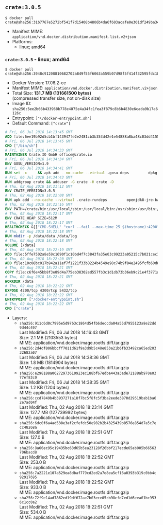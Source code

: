 ## `crate:3.0.5`

```console
$ docker pull crate@sha256:31b7767e5272bf541f7d15408b4806b4da6f603acafe0e301df249ba34d2b653
```

-	Manifest MIME: `application/vnd.docker.distribution.manifest.list.v2+json`
-	Platforms:
	-	linux; amd64

### `crate:3.0.5` - linux; amd64

```console
$ docker pull crate@sha256:3948c91208810682702a849f55f6063a559b07d98f5f414f32595fdc18ad3289
```

-	Docker Version: 17.06.2-ce
-	Manifest MIME: `application/vnd.docker.distribution.manifest.v2+json`
-	Total Size: **131.7 MB (131661500 bytes)**  
	(compressed transfer size, not on-disk size)
-	Image ID: `sha256:5ee2b66b433968b778e4075e4a34fc1fea3f879c8b6b4830e6cada9b17a6126c`
-	Entrypoint: `["\/docker-entrypoint.sh"]`
-	Default Command: `["crate"]`

```dockerfile
# Fri, 06 Jul 2018 14:13:45 GMT
ADD file:6ee19b92d5cb1bf143947fe2e2481cb3b353d42e1e54888a8ba48c03dd4155f2 in / 
# Fri, 06 Jul 2018 14:13:45 GMT
CMD ["/bin/sh"]
# Fri, 06 Jul 2018 14:34:33 GMT
MAINTAINER Crate.IO GmbH office@crate.io
# Fri, 06 Jul 2018 14:34:34 GMT
ENV GOSU_VERSION=1.9
# Fri, 06 Jul 2018 14:34:41 GMT
RUN set -x     && apk add --no-cache --virtual .gosu-deps         dpkg         gnupg         curl     && export ARCH=$(echo $(dpkg --print-architecture) | cut -d"-" -f3)     && curl -o /usr/local/bin/gosu -fSL "https://github.com/tianon/gosu/releases/download/$GOSU_VERSION/gosu-$ARCH"     && curl -o /usr/local/bin/gosu.asc -fSL "https://github.com/tianon/gosu/releases/download/$GOSU_VERSION/gosu-$ARCH.asc"     && export GNUPGHOME="$(mktemp -d)"     && gpg --keyserver hkp://keyserver.ubuntu.com:80 --recv-keys B42F6819007F00F88E364FD4036A9C25BF357DD4     && gpg --batch --verify /usr/local/bin/gosu.asc /usr/local/bin/gosu     && rm -rf "$GNUPGHOME" /usr/local/bin/gosu.asc     && chmod +x /usr/local/bin/gosu     && gosu nobody true     && apk del .gosu-deps
# Fri, 06 Jul 2018 14:34:43 GMT
RUN addgroup crate && adduser -G crate -H crate -D
# Thu, 02 Aug 2018 18:21:12 GMT
ENV CRATE_VERSION=3.0.5
# Thu, 02 Aug 2018 18:22:08 GMT
RUN apk add --no-cache --virtual .crate-rundeps         openjdk8-jre-base         python3         openssl         curl     && apk add --no-cache --virtual .build-deps         gnupg         tar     && curl -fSL -O https://cdn.crate.io/downloads/releases/crate-$CRATE_VERSION.tar.gz     && curl -fSL -O https://cdn.crate.io/downloads/releases/crate-$CRATE_VERSION.tar.gz.asc     && export GNUPGHOME="$(mktemp -d)"     && gpg --keyserver hkp://keyserver.ubuntu.com:80 --recv-keys 90C23FC6585BC0717F8FBFC37FAAE51A06F6EAEB     && gpg --batch --verify crate-$CRATE_VERSION.tar.gz.asc crate-$CRATE_VERSION.tar.gz     && rm -rf "$GNUPGHOME" crate-$CRATE_VERSION.tar.gz.asc     && mkdir /crate     && tar -xf crate-$CRATE_VERSION.tar.gz -C /crate --strip-components=1     && rm crate-$CRATE_VERSION.tar.gz     && ln -s /usr/bin/python3 /usr/bin/python     && apk del .build-deps
# Thu, 02 Aug 2018 18:22:16 GMT
ENV PATH=/crate/bin:/usr/local/sbin:/usr/local/bin:/usr/sbin:/usr/bin:/sbin:/bin
# Thu, 02 Aug 2018 18:22:17 GMT
ENV CRATE_HEAP_SIZE=512M
# Thu, 02 Aug 2018 18:22:17 GMT
HEALTHCHECK &{["CMD-SHELL" "curl --fail --max-time 25 $(hostname):4200"] "30s" "30s" "0s" '\x00'}
# Thu, 02 Aug 2018 18:22:18 GMT
RUN mkdir -p /data/data /data/log
# Thu, 02 Aug 2018 18:22:18 GMT
VOLUME [/data]
# Thu, 02 Aug 2018 18:22:19 GMT
ADD file:5ffe7502a8e59c1690f1c10bd4f7c3843fa35e03c99223a05215c7b021cec1a1 in /crate/config/crate.yml 
# Thu, 02 Aug 2018 18:22:20 GMT
ADD file:10c08bc017b942a11ef7f1221f33b8224b4549e98c74b9f84e2495fcfb60d8ce in /crate/config/log4j2.properties 
# Thu, 02 Aug 2018 18:22:21 GMT
COPY file:c6f6e45bb8f3e89d4a775eb38302ed557fb3c1d1db73b36eb9c21e4f3771a555 in /docker-entrypoint.sh 
# Thu, 02 Aug 2018 18:22:21 GMT
WORKDIR /data
# Thu, 02 Aug 2018 18:22:22 GMT
EXPOSE 4200/tcp 4300/tcp 5432/tcp
# Thu, 02 Aug 2018 18:22:22 GMT
ENTRYPOINT ["/docker-entrypoint.sh"]
# Thu, 02 Aug 2018 18:22:22 GMT
CMD ["crate"]
```

-	Layers:
	-	`sha256:911c6d0c7995e5d9763c1864d54fb6deccda04a55d7955123a8e22dd9d44c497`  
		Last Modified: Fri, 06 Jul 2018 14:16:43 GMT  
		Size: 2.1 MB (2103553 bytes)  
		MIME: application/vnd.docker.image.rootfs.diff.tar.gzip
	-	`sha256:2d4df806bbcff7011d61f9a3d9b5c48e853a21b6fb33492ca65ed20332682a07`  
		Last Modified: Fri, 06 Jul 2018 14:38:36 GMT  
		Size: 1.8 MB (1814904 bytes)  
		MIME: application/vnd.docker.image.rootfs.diff.tar.gzip
	-	`sha256:e298188a06272973610923ec188bf67edba443a3ade72188ab970e0377ef83c0`  
		Last Modified: Fri, 06 Jul 2018 14:38:35 GMT  
		Size: 1.2 KB (1204 bytes)  
		MIME: application/vnd.docker.image.rootfs.diff.tar.gzip
	-	`sha256:ccd7849b4b3937271a18f7bc5f8fc5f3ba2eede3870d29519bab1ba62e7ad04f`  
		Last Modified: Thu, 02 Aug 2018 18:23:14 GMT  
		Size: 127.7 MB (127739992 bytes)  
		MIME: application/vnd.docker.image.rootfs.diff.tar.gzip
	-	`sha256:6dc0f6a4ad538e3af2cfefdc50e982b2b4325439b8576e854d7a5c7ecc48268a`  
		Last Modified: Thu, 02 Aug 2018 18:22:51 GMT  
		Size: 127.0 B  
		MIME: application/vnd.docker.image.rootfs.diff.tar.gzip
	-	`sha256:8a66ec95c19435bc63d65b5ea23128f26bbf217ecde65ab005b66563706bacd8`  
		Last Modified: Thu, 02 Aug 2018 18:22:52 GMT  
		Size: 253.0 B  
		MIME: application/vnd.docker.image.rootfs.diff.tar.gzip
	-	`sha256:7a2221e107a529ea8dbaf779cd2ed2a7e8ea5cf16a0393b319c0bb4c92917695`  
		Last Modified: Thu, 02 Aug 2018 18:22:52 GMT  
		Size: 933.0 B  
		MIME: application/vnd.docker.image.rootfs.diff.tar.gzip
	-	`sha256:72f9e14ad7862ed19df672ae7b03ece05cb98cfd7ed1d6eea01bc9536c1cc0a2`  
		Last Modified: Thu, 02 Aug 2018 18:22:51 GMT  
		Size: 534.0 B  
		MIME: application/vnd.docker.image.rootfs.diff.tar.gzip
